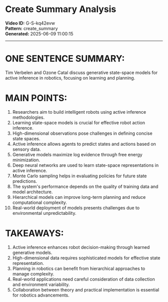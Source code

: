 # Create Summary Analysis

**Video ID:** G-S-kq42evw  
**Pattern:** create_summary  
**Generated:** 2025-06-09 11:00:15  

---

# ONE SENTENCE SUMMARY:
Tim Verbelen and Ozone Catal discuss generative state-space models for active inference in robotics, focusing on learning and planning.

# MAIN POINTS:
1. Researchers aim to build intelligent robots using active inference methodologies.
2. Learning state-space models is crucial for effective robot action inference.
3. High-dimensional observations pose challenges in defining concise state spaces.
4. Active inference allows agents to predict states and actions based on sensory data.
5. Generative models maximize log evidence through free energy minimization.
6. Deep neural networks are used to learn state-space representations in active inference.
7. Monte Carlo sampling helps in evaluating policies for future state predictions.
8. The system's performance depends on the quality of training data and model architecture.
9. Hierarchical models can improve long-term planning and reduce computational complexity.
10. Real-world deployment of models presents challenges due to environmental unpredictability.

# TAKEAWAYS:
1. Active inference enhances robot decision-making through learned generative models.
2. High-dimensional data requires sophisticated models for effective state representation.
3. Planning in robotics can benefit from hierarchical approaches to manage complexity.
4. Real-world applications need careful consideration of data collection and environment variability.
5. Collaboration between theory and practical implementation is essential for robotics advancements.